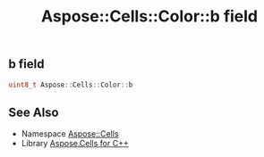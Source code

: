 ﻿---
title: Aspose::Cells::Color::b field
linktitle: b
second_title: Aspose.Cells for C++ API Reference
description: 'How to use b field of Aspose::Cells::Color class in C++.'
type: docs
weight: 14400
url: /cpp/aspose.cells/color/b/
---
## b field




```cpp
uint8_t Aspose::Cells::Color::b
```

## See Also

* Namespace [Aspose::Cells](../../)
* Library [Aspose.Cells for C++](../../../)
